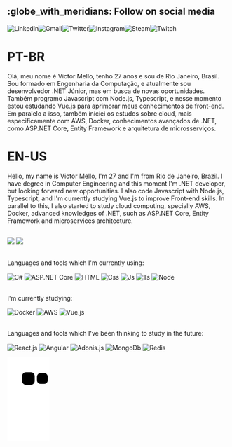 <h2>:globe_with_meridians: Follow on social media</h2>

<a target="_blank" href="https://www.linkedin.com/in/victor-mello-083486117/">
  <img align="left" alt="Linkedin" src="https://img.shields.io/badge/LinkedIn-0077B5?style=for-the-badge&logo=linkedin&logoColor=white" />
</a>
<a target="_blank" href="mailto:victorsmello93@gmail.com">
  <img align="left" alt="Gmail" src="https://img.shields.io/badge/Gmail-D14836?style=for-the-badge&logo=gmail&logoColor=white" />
</a>
<a target="_blank" href="https://twitter.com/VictorMello1993">
  <img align="left" alt="Twitter" src="https://img.shields.io/badge/Twitter-1DA1F2?style=for-the-badge&logo=twitter&logoColor=white" />
</a>
<a target="_blank" href="https://www.instagram.com/victormello1993/">
  <img align="left" alt="Instagram" src="https://img.shields.io/badge/Instagram-E4405F?style=for-the-badge&logo=instagram&logoColor=white" />
</a>
<a target="_blank" href="https://steamcommunity.com/id/VictorMello93/">
  <img align="left" alt="Steam" src="https://img.shields.io/badge/Steam-000000?style=for-the-badge&logo=steam&logoColor=white" />
</a>
<a target="_blank" href="https://www.twitch.tv/victor_mello1993">
  <img align="left" alt="Twitch" src="https://img.shields.io/badge/Twitch-9146FF?style=for-the-badge&logo=twitch&logoColor=white" />
</a>
</br>

<h1>PT-BR</h1>
Olá, meu nome é Victor Mello, tenho 27 anos e sou de Rio Janeiro, Brasil. Sou formado em Engenharia da Computação, e atualmente sou desenvolvedor .NET Júnior, mas em busca de novas oportunidades. Também programo Javascript com Node.js, Typescript, e nesse momento estou estudando Vue.js para aprimorar meus conhecimentos de front-end. Em paralelo a isso, também iniciei os estudos sobre cloud, mais especificamente com AWS, Docker, conhecimentos avançados de .NET, como ASP.NET Core, Entity Framework e arquitetura de microsserviços. 

<h1>EN-US</h1>
Hello, my name is Victor Mello, I'm 27 and I'm from Rio de Janeiro, Brazil. I have degree in Computer Engineering and this moment I'm .NET developer, but looking forward new opportunities. I also code Javascript with Node.js, Typescript, and I'm currently studying Vue.js to improve Front-end skills. In parallel to this, I also started to study cloud computing, specially AWS, Docker, advanced knowledges of .NET, such as ASP.NET Core, Entity Framework and microservices architecture. 

##

<div>
  <a href="https://github.com/VictorMello1993"></a>
  <img height="180em" src="https://github-readme-stats.vercel.app/api?username=VictorMello1993&show_icons=true&theme=dark&include_all_commits=true&count_private=true"/>
  <img height="180em" src="https://github-readme-stats.vercel.app/api/top-langs/?username=VictorMello1993&layout=compact&hide=Python&langs_count=7&theme=dark"/>
</div>

<br>

Languages and tools which I'm currently using:
<div style="display: inline_block">
  <img align="center" alt="C#" height="30" width="40" src="https://cdn.jsdelivr.net/gh/devicons/devicon/icons/csharp/csharp-original.svg">
  <img align="center" alt="ASP.NET Core" height="30" width="40" src="https://cdn.jsdelivr.net/gh/devicons/devicon/icons/dotnetcore/dotnetcore-original.svg">
  <img align="center" alt="HTML" height="30" width="40" src="https://cdn.jsdelivr.net/gh/devicons/devicon/icons/html5/html5-original.svg">
  <img align="center" alt="Css" height="30" width="40" src="https://cdn.jsdelivr.net/gh/devicons/devicon/icons/css3/css3-original.svg">
  <img align="center" alt="Js" height="30" width="40" src="https://cdn.jsdelivr.net/gh/devicons/devicon/icons/javascript/javascript-original.svg">
  <img align="center" alt="Ts" height="30" width="40" src="https://cdn.jsdelivr.net/gh/devicons/devicon/icons/typescript/typescript-original.svg">
  <img align="center" alt="Node" height="30" width="40" src="https://cdn.jsdelivr.net/gh/devicons/devicon/icons/nodejs/nodejs-original.svg">  
</div>

<br>

I'm currently studying:
<div style="display: inline_block">
  <img align="center" alt="Docker" height="30" width="40" src="https://cdn.jsdelivr.net/gh/devicons/devicon/icons/docker/docker-original.svg">
  <img align="center" alt="AWS" height="30" width="40" src="https://cdn.jsdelivr.net/gh/devicons/devicon/icons/amazonwebservices/amazonwebservices-original.svg">
  <img align="center" alt="Vue.js" height="30" width="40" src="https://cdn.jsdelivr.net/gh/devicons/devicon/icons/vuejs/vuejs-original.svg">  
</div>

<br>

Languages and tools which I've been thinking to study in the future:
<div style="display: inline_block">
  <img align="center" alt="React.js" height="30" width="40" src="https://cdn.jsdelivr.net/gh/devicons/devicon/icons/react/react-original.svg">  
  <img align="center" alt="Angular" height="30" width="40" src="https://cdn.jsdelivr.net/gh/devicons/devicon/icons/angularjs/angularjs-original.svg">
  <img align="center" alt="Adonis.js" height="30" width="40" src="https://cdn.jsdelivr.net/gh/devicons/devicon/icons/adonisjs/adonisjs-original.svg">  
  <img align="center" alt="MongoDb" height="30" width="40" src="https://cdn.jsdelivr.net/gh/devicons/devicon/icons/mongodb/mongodb-original.svg">  
  <img align="center" alt="Redis" height="30" width="40" src="https://cdn.jsdelivr.net/gh/devicons/devicon/icons/redis/redis-original.svg">    
</div>

![Snake animation](https://github.com/VictorMello1993/VictorMello1993/blob/output/github-contribution-grid-snake.svg)
